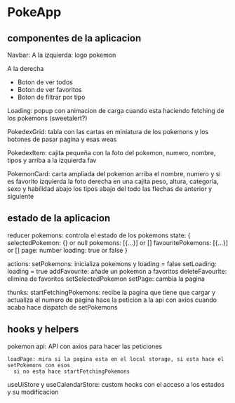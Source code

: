 # PokeApp

## componentes de la aplicacion
Navbar:
  A la izquierda: logo pokemon

  A la derecha
  - Boton de ver todos
  - Boton de ver favoritos
  - Boton de filtrar por tipo

Loading: popup con animacion de carga cuando esta haciendo fetching de los pokemons (sweetalert?)

PokedexGrid: tabla con las cartas en miniatura de los pokemons y los botones de pasar pagina y esas weas

PokedexItem: cajita pequeña con la foto del pokemon, numero, nombre, tipos y arriba a la izquierda fav

PokemonCard: carta ampliada del pokemon 
  arriba el nombre, numero y si es favorito
  izquierda la foto
  derecha en una cajita peso, altura, categoria, sexo y habilidad
  abajo los tipos 
  abajo del todo las flechas de anterior y siguiente

## estado de la aplicacion


reducer pokemons: controla el estado de los pokemons
  state: {
    selectedPokemon: {} or null
    pokemons: [{...}] or []
    favouritePokemons: [{...}] or []
    page: number
    loading: true or false
  }

  actions:
    setPokemons: inicializa pokemons y loading = false
    setLoading: loading = true
    addFavourite: añade un pokemon a favoritos
    deleteFavourite: elimina de favoritos
    setSelectedPokemon
    setPage: cambia la pagina
  
  thunks: 
    startFetchingPokemons:
      recibe la pagina que tiene que cargar y actualiza el numero de pagina
      hace la peticion a la api con axios
      cuando acaba hace dispatch de setPokemons

## hooks y helpers

  pokemon api: 
    API con axios para hacer las peticiones

    loadPage: mira si la pagina esta en el local storage, si esta hace el setPokemons con esos
      si no esta hace startFetchingPokemons

  useUiStore y useCalendarStore: custom hooks con el acceso a los estados y su modificacion
  